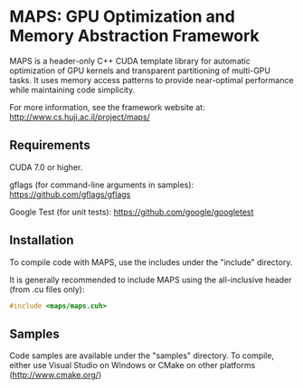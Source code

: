 MAPS: GPU Optimization and Memory Abstraction Framework
=======================================================

MAPS is a header-only C++ CUDA template library for automatic optimization of 
GPU kernels and transparent partitioning of multi-GPU tasks. 
It uses memory access patterns to provide near-optimal 
performance while maintaining code simplicity.

For more information, see the framework website at:
http://www.cs.huji.ac.il/project/maps/


Requirements
------------

CUDA 7.0 or higher.

gflags (for command-line arguments in samples): https://github.com/gflags/gflags

Google Test (for unit tests): https://github.com/google/googletest


Installation
------------

To compile code with MAPS, use the includes under the "include" directory.

It is generally recommended to include MAPS using the 
all-inclusive header (from .cu files only):

``` cpp
#include <maps/maps.cuh>
```


Samples
-------

Code samples are available under the "samples" directory. To compile,
either use Visual Studio on Windows or CMake on other platforms (http://www.cmake.org/)
